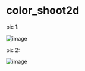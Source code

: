 # color_shoot2d

pic 1: 

![image](https://user-images.githubusercontent.com/62178856/162599592-3599a9e6-a5fb-48e3-943c-46328798c787.png)

pic 2: 

![image](https://user-images.githubusercontent.com/62178856/162599608-8af504bf-ba1c-4cda-975d-bf76c0fb9c40.png)

